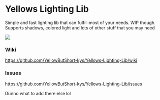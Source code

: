 # Yellows Lighting Lib
 
Simple and fast lighting lib that can fulfill most of your needs. WIP though.
Supports shadows, colored light and lots of other stuff that you may need

![](https://i.imgur.com/bgjmsRE.png)

### Wiki
https://github.com/YellowButShort-kys/Yellows-Lighting-Lib/wiki

### Issues
https://github.com/YellowButShort-kys/Yellows-Lighting-Lib/issues

Dunno what to add there else lol
